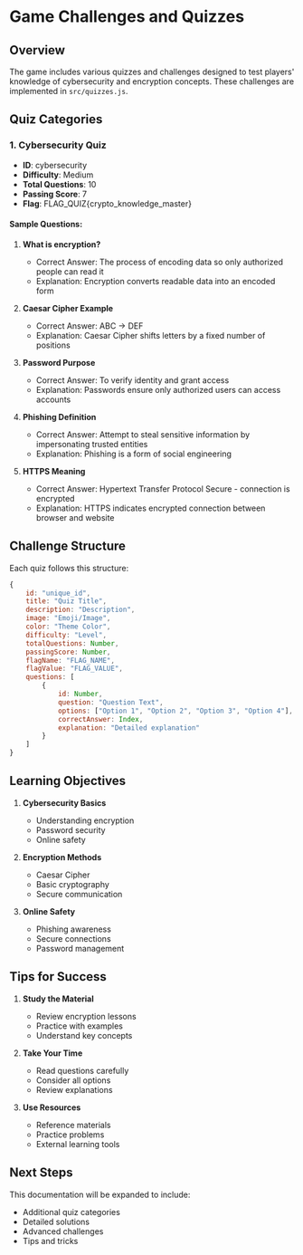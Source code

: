 # Game Challenges and Quizzes

## Overview

The game includes various quizzes and challenges designed to test players' knowledge of cybersecurity and encryption concepts. These challenges are implemented in `src/quizzes.js`.

## Quiz Categories

### 1. Cybersecurity Quiz
- **ID**: cybersecurity
- **Difficulty**: Medium
- **Total Questions**: 10
- **Passing Score**: 7
- **Flag**: FLAG_QUIZ{crypto_knowledge_master}

#### Sample Questions:
1. **What is encryption?**
   - Correct Answer: The process of encoding data so only authorized people can read it
   - Explanation: Encryption converts readable data into an encoded form

2. **Caesar Cipher Example**
   - Correct Answer: ABC → DEF
   - Explanation: Caesar Cipher shifts letters by a fixed number of positions

3. **Password Purpose**
   - Correct Answer: To verify identity and grant access
   - Explanation: Passwords ensure only authorized users can access accounts

4. **Phishing Definition**
   - Correct Answer: Attempt to steal sensitive information by impersonating trusted entities
   - Explanation: Phishing is a form of social engineering

5. **HTTPS Meaning**
   - Correct Answer: Hypertext Transfer Protocol Secure - connection is encrypted
   - Explanation: HTTPS indicates encrypted connection between browser and website

## Challenge Structure

Each quiz follows this structure:
```javascript
{
    id: "unique_id",
    title: "Quiz Title",
    description: "Description",
    image: "Emoji/Image",
    color: "Theme Color",
    difficulty: "Level",
    totalQuestions: Number,
    passingScore: Number,
    flagName: "FLAG_NAME",
    flagValue: "FLAG_VALUE",
    questions: [
        {
            id: Number,
            question: "Question Text",
            options: ["Option 1", "Option 2", "Option 3", "Option 4"],
            correctAnswer: Index,
            explanation: "Detailed explanation"
        }
    ]
}
```

## Learning Objectives

1. **Cybersecurity Basics**
   - Understanding encryption
   - Password security
   - Online safety

2. **Encryption Methods**
   - Caesar Cipher
   - Basic cryptography
   - Secure communication

3. **Online Safety**
   - Phishing awareness
   - Secure connections
   - Password management

## Tips for Success

1. **Study the Material**
   - Review encryption lessons
   - Practice with examples
   - Understand key concepts

2. **Take Your Time**
   - Read questions carefully
   - Consider all options
   - Review explanations

3. **Use Resources**
   - Reference materials
   - Practice problems
   - External learning tools

## Next Steps

This documentation will be expanded to include:
- Additional quiz categories
- Detailed solutions
- Advanced challenges
- Tips and tricks 